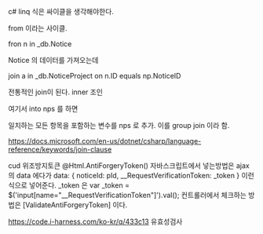 c# linq 식은 싸이클을 생각해야한다.

from 이라는 사이클.

fron n in _db.Notice

Notice 의 데이터를 가져오는데

join a in _db.NoticeProject on n.ID equals np.NoticeID

전통적인 join이 된다. inner 조인

여기서 into nps 를 하면

일치하는 모든 항목을 포함하는 변수를 nps 로 추가.
이를 group join 이라 함.

https://docs.microsoft.com/en-us/dotnet/csharp/language-reference/keywords/join-clause

cud 위조방지토큰 @Html.AntiForgeryToken()
자바스크립트에서 넣는방법은 ajax 의 data 에다가
data: { noticeId: pId, __RequestVerificationToken: _token }
이런식으로 넣어준다.
_token 은 var _token = $('input[name="__RequestVerificationToken"]').val();
컨트롤러에서 체크하는 방법은
[ValidateAntiForgeryToken]
이다.

https://code.i-harness.com/ko-kr/q/433c13
유효성검사
